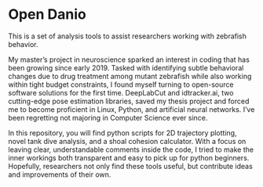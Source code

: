 # Open Danio
This is a set of analysis tools to assist researchers working with zebrafish behavior.

My master’s project in neuroscience sparked an interest in coding that has been growing since early 2019. Tasked with identifying subtle behavioral changes due to drug treatment among mutant zebrafish while also working within tight budget constraints, I found myself turning to open-source software solutions for the first time. DeepLabCut and idtracker.ai, two cutting-edge pose estimation libraries, saved my thesis project and forced me to become proficient in Linux, Python, and artificial neural networks. I’ve been regretting not majoring in Computer Science ever since.

In this repository, you will find python scripts for 2D trajectory plotting, novel tank dive analysis, and a shoal cohesion calculator. With a focus on leaving clear, understandable comments inside the code, I tried to make the inner workings both transparent and easy to pick up for python beginners. Hopefully, researchers not only find these tools useful, but contribute ideas and improvements of their own.
